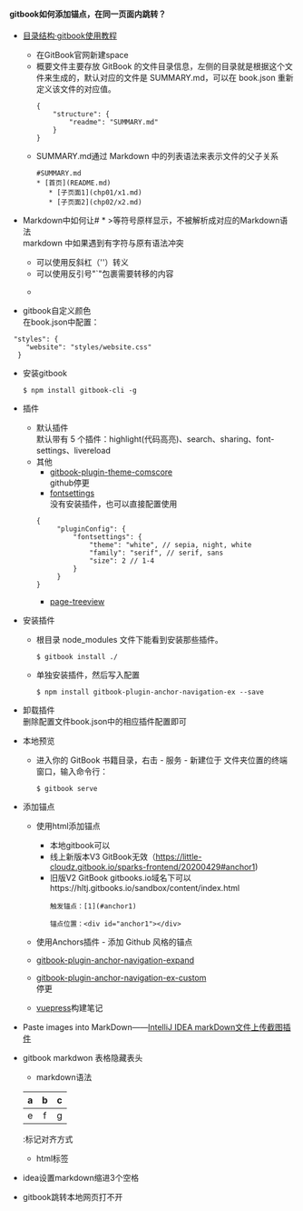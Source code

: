 #### gitbook如何添加锚点，在同一页面内跳转？  


* [目录结构·gitbook使用教程](http://gitbook.zhangjikai.com/structure.html)

   * 在GitBook官网新建space
   * 概要文件主要存放 GitBook 的文件目录信息，左侧的目录就是根据这个文件来生成的，默认对应的文件是 SUMMARY.md，可以在 book.json 重新定义该文件的对应值。
        ```
        {
            "structure": {
                "readme": "SUMMARY.md"
            }
        }
        ```
   * SUMMARY.md通过 Markdown 中的列表语法来表示文件的父子关系
        ```
        #SUMMARY.md 
        * [首页](README.md)  
           * [子页面1](chp01/x1.md)
           * [子页面2](chp02/x2.md) 
      ```  
    
    

* Markdown中如何让# * >等符号原样显示，不被解析成对应的Markdown语法  
markdown 中如果遇到有字符与原有语法冲突
   * 可以使用反斜杠（'\'）转义
   * 可以使用反引号"`"包裹需要转移的内容
   * ```


* gitbook自定义颜色  
在book.json中配置：
```
 "styles": {
    "website": "styles/website.css"
  }
```

* 安装gitbook
    ```
    $ npm install gitbook-cli -g
    ```

* 插件
   * 默认插件  
    默认带有 5 个插件：highlight(代码高亮)、search、sharing、font-settings、livereload
    * 其他
       * [gitbook-plugin-theme-comscore](https://www.npmjs.com/package/gitbook-plugin-theme-comscore)  
       github停更
       * [fontsettings](https://github.com/GitbookIO/plugin-fontsettings)  
       没有安装插件，也可以直接配置使用
       ```
       {
            "pluginConfig": {
                "fontsettings": {
                    "theme": "white", // sepia, night, white
                    "family": "serif", // serif, sans
                    "size": 2 // 1-4      
                }   
            }
       }
      ```
      * [page-treeview](https://segmentfault.com/a/1190000019806829?utm_source=tag-newest)

* 安装插件
   * 根目录 node_modules 文件下能看到安装那些插件。
        ```
        $ gitbook install ./
        ```
   * 单独安装插件，然后写入配置
        ```
        $ npm install gitbook-plugin-anchor-navigation-ex --save
        ```

* 卸载插件  
  删除配置文件book.json中的相应插件配置即可

* 本地预览
   * 进入你的 GitBook 书籍目录，右击 - 服务 - 新建位于   文件夹位置的终端窗口，输入命令行：
       ```
       $ gitbook serve
       ```

* 添加锚点
   * 使用html添加锚点  
      * 本地gitbook可以  
      * 线上新版本V3 GitBook无效（https://little-cloudz.gitbook.io/sparks-frontend/20200429#anchor1)
      * 旧版V2 GitBook gitbooks.io域名下可以https://hltj.gitbooks.io/sandbox/content/index.html
        ```
        触发锚点：[1](#anchor1) 
        
        锚点位置：<div id="anchor1"></div>
        ```
 
   * 使用Anchors插件 - 添加 Github 风格的锚点
   * [gitbook-plugin-anchor-navigation-expand](https://www.npmjs.com/package/gitbook-plugin-anchor-navigation-expand)
   * [gitbook-plugin-anchor-navigation-ex-custom](https://www.npmjs.com/package/gitbook-plugin-anchor-navigation-ex-custom)  
   停更
   * [vuepress](https://www.vuepress.cn/)构建笔记
 
 
 * Paste images into MarkDown——[IntelliJ IDEA markDown文件上传截图插件](https://www.jianshu.com/p/499c48f5de22)
 
 * gitbook markdwon 表格隐藏表头
    * markdown语法
    
     |a|b|c|
     |:---|:---:|---:|
     |e|f|g| 
     
     :标记对齐方式

    * html标签 
 
 
 * idea设置markdown缩进3个空格
 
 
 * gitbook跳转本地网页打不开
 


